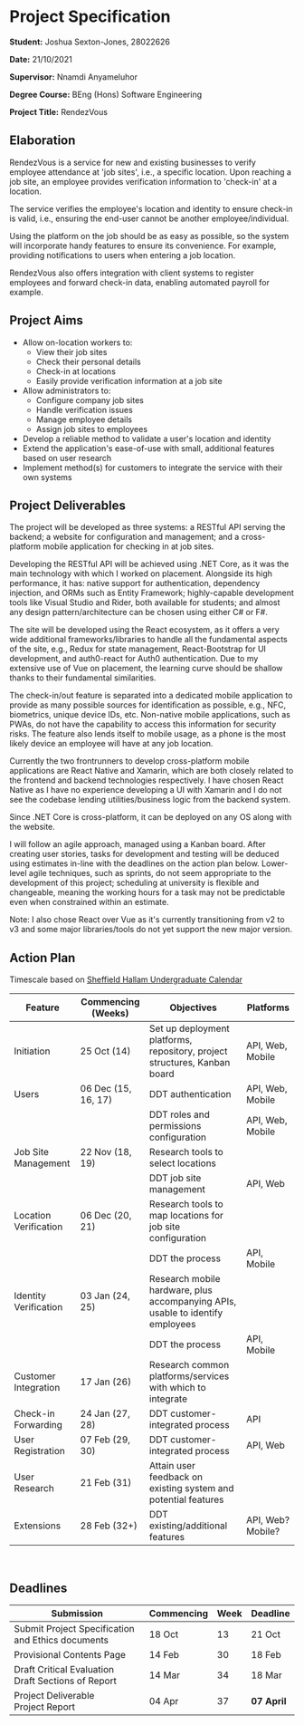 # Project Specification

**Student:** Joshua Sexton-Jones, 28022626

**Date:** 21/10/2021

**Supervisor:** Nnamdi Anyameluhor

**Degree Course:** BEng (Hons) Software Engineering

**Project Title:** RendezVous

## Elaboration

RendezVous is a service for new and existing businesses to
verify employee attendance at 'job sites', i.e., a specific
location. Upon reaching a job site, an employee provides
verification information to 'check-in' at a location.

The service verifies the employee's location and identity to
ensure check-in is valid, i.e., ensuring the end-user cannot
be another employee/individual.

Using the platform on the job should be as easy as possible,
so the system will incorporate handy features to ensure its
convenience. For example, providing notifications to users
when entering a job location.

RendezVous also offers integration with client systems to
register employees and forward check-in data, enabling
automated payroll for example.

## Project Aims

- Allow on-location workers to:
  - View their job sites
  - Check their personal details
  - Check-in at locations
  - Easily provide verification information at a job site
- Allow administrators to:
  - Configure company job sites
  - Handle verification issues
  - Manage employee details
  - Assign job sites to employees
- Develop a reliable method to validate a user's location
  and identity
- Extend the application's ease-of-use with small,
  additional features based on user research
- Implement method(s) for customers to integrate the service
  with their own systems

## Project Deliverables

The project will be developed as three systems: a RESTful
API serving the backend; a website for configuration and
management; and a cross-platform mobile application for
checking in at job sites.

Developing the RESTful API will be achieved using .NET Core,
as it was the main technology with which I worked on
placement. Alongside its high performance, it has: native
support for authentication, dependency injection, and ORMs
such as Entity Framework; highly-capable development tools
like Visual Studio and Rider, both available for students;
and almost any design pattern/architecture can be chosen
using either C# or F#.

The site will be developed using the React ecosystem, as it
offers a very wide additional frameworks/libraries to handle
all the fundamental aspects of the site, e.g., Redux for
state management, React-Bootstrap for UI development, and
auth0-react for Auth0 authentication. Due to my extensive
use of Vue on placement, the learning curve should be
shallow thanks to their fundamental similarities.

The check-in/out feature is separated into a dedicated
mobile application to provide as many possible sources for
identification as possible, e.g., NFC, biometrics, unique
device IDs, etc. Non-native mobile applications, such as
PWAs, do not have the capability to access this information
for security risks. The feature also lends itself to mobile
usage, as a phone is the most likely device an employee will
have at any job location.

Currently the two frontrunners to develop cross-platform
mobile applications are React Native and Xamarin, which are
both closely related to the frontend and backend
technologies respectively. I have chosen React Native as I
have no experience developing a UI with Xamarin and I do not
see the codebase lending utilities/business logic from the
backend system.

Since .NET Core is cross-platform, it can be deployed on any
OS along with the website.

I will follow an agile approach, managed using a Kanban
board. After creating user stories, tasks for development
and testing will be deduced using estimates in-line with the
deadlines on the action plan below. Lower-level agile
techniques, such as sprints, do not seem appropriate to the
development of this project; scheduling at university is
flexible and changeable, meaning the working hours for a
task may not be predictable even when constrained within an
estimate.

Note: I also chose React over Vue as it's currently
transitioning from v2 to v3 and some major libraries/tools
do not yet support the new major version.

## Action Plan

Timescale based on
[Sheffield Hallam Undergraduate Calendar](https://students.shu.ac.uk/regulations/UG%20Academic%20Calendar%20202122.pdf)

| Feature               | Commencing (Weeks)  | Objectives                                                                     | Platforms         |
| --------------------- | ------------------- | ------------------------------------------------------------------------------ | ----------------- |
| Initiation            | 25 Oct (14)         | Set up deployment platforms, repository, project structures, Kanban board      | API, Web, Mobile  |
| Users                 | 06 Dec (15, 16, 17) | DDT authentication                                                             | API, Web, Mobile  |
|                       |                     | DDT roles and permissions configuration                                        | API, Web, Mobile  |
| Job Site Management   | 22 Nov (18, 19)     | Research tools to select locations                                             |                   |
|                       |                     | DDT job site management                                                        | API, Web          |
| Location Verification | 06 Dec (20, 21)     | Research tools to map locations for job site configuration                     |                   |
|                       |                     | DDT the process                                                                | API, Mobile       |
| Identity Verification | 03 Jan (24, 25)     | Research mobile hardware, plus accompanying APIs, usable to identify employees |
|                       |                     | DDT the process                                                                | API, Mobile       |
| Customer Integration  | 17 Jan (26)         | Research common platforms/services with which to integrate                     |                   |
| Check-in Forwarding   | 24 Jan (27, 28)     | DDT customer-integrated process                                                | API               |
| User Registration     | 07 Feb (29, 30)     | DDT customer-integrated process                                                | API, Web          |
| User Research         | 21 Feb (31)         | Attain user feedback on existing system and potential features                 |
| Extensions            | 28 Feb (32+)        | DDT existing/additional features                                               | API, Web? Mobile? |

<br>

## Deadlines

| Submission                                             | Commencing | Week | Deadline     |
| ------------------------------------------------------ | ---------- | ---- | ------------ |
| Submit Project Specification and Ethics documents      | 18 Oct     | 13   | 21 Oct       |
| Provisional Contents Page                              | 14 Feb     | 30   | 18 Feb       |
| Draft Critical Evaluation <br>Draft Sections of Report | 14 Mar     | 34   | 18 Mar       |
| Project Deliverable <br> Project Report                | 04 Apr     | 37   | **07 April** |
